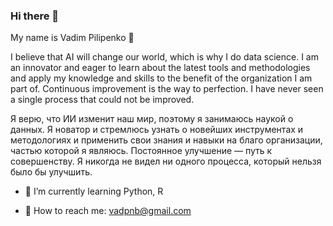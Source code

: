 ### Hi there 👋
My name is Vadim Pilipenko 🙋

I believe that AI will change our world, which is why I do data science. I am an innovator and eager to learn about the latest tools and methodologies and apply my knowledge and skills to the benefit of the organization I am part of. Continuous improvement is the way to perfection. I have never seen a single process that could not be improved.

Я верю, что ИИ изменит наш мир, поэтому я занимаюсь наукой о данных. Я новатор и стремлюсь узнать о новейших инструментах и методологиях и применить свои знания и навыки на благо организации, частью которой я являюсь. Постоянное улучшение — путь к совершенству. Я никогда не видел ни одного процесса, который нельзя было бы улучшить.

- 🌱 I’m currently learning Python, R

- :e-mail: How to reach me: vadpnb@gmail.com

<!--
**VadimPi/VadimPi** is a ✨ _special_ ✨ repository because its `README.md` (this file) appears on your GitHub profile.

Here are some ideas to get you started:

- 🔭 I’m currently working on ...

- 👯 I’m looking to collaborate on ...
- 🤔 I’m looking for help with ...
- 💬 Ask me about ...
- 📫 How to reach me: ...
- 😄 Pronouns: ...
- ⚡ Fun fact: ...
-->
